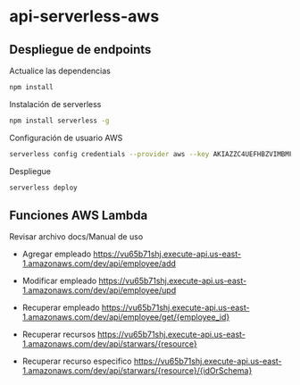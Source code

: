 # api-serverless-aws

## Despliegue de endpoints

Actualice las dependencias 
```sh
npm install
```

Instalación de serverless 
```sh
npm install serverless -g
```

Configuración de usuario AWS 
```sh
serverless config credentials --provider aws --key AKIAZZC4UEFHBZVIMBMF --secret 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
```

Despliegue
```sh
serverless deploy
```


## Funciones AWS Lambda
Revisar archivo docs/Manual de uso

- Agregar empleado
https://vu65b71shj.execute-api.us-east-1.amazonaws.com/dev/api/employee/add 

- Modificar empleado
https://vu65b71shj.execute-api.us-east-1.amazonaws.com/dev/api/employee/upd

- Recuperar empleado
https://vu65b71shj.execute-api.us-east-1.amazonaws.com/dev/api/employee/get/{employee_id}

- Recuperar recursos
https://vu65b71shj.execute-api.us-east-1.amazonaws.com/dev/api/starwars/{resource} 

- Recuperar recurso especifico
https://vu65b71shj.execute-api.us-east-1.amazonaws.com/dev/api/starwars/{resource}/{idOrSchema}
